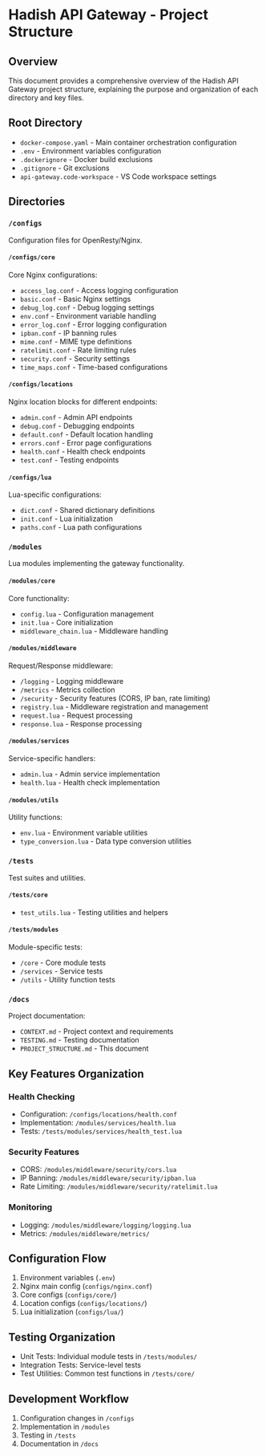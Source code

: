 # Hadish API Gateway - Project Structure

## Overview

This document provides a comprehensive overview of the Hadish API Gateway project structure, explaining the purpose and organization of each directory and key files.

## Root Directory

- `docker-compose.yaml` - Main container orchestration configuration
- `.env` - Environment variables configuration
- `.dockerignore` - Docker build exclusions
- `.gitignore` - Git exclusions
- `api-gateway.code-workspace` - VS Code workspace settings

## Directories

### `/configs`

Configuration files for OpenResty/Nginx.

#### `/configs/core`

Core Nginx configurations:

- `access_log.conf` - Access logging configuration
- `basic.conf` - Basic Nginx settings
- `debug_log.conf` - Debug logging settings
- `env.conf` - Environment variable handling
- `error_log.conf` - Error logging configuration
- `ipban.conf` - IP banning rules
- `mime.conf` - MIME type definitions
- `ratelimit.conf` - Rate limiting rules
- `security.conf` - Security settings
- `time_maps.conf` - Time-based configurations

#### `/configs/locations`

Nginx location blocks for different endpoints:

- `admin.conf` - Admin API endpoints
- `debug.conf` - Debugging endpoints
- `default.conf` - Default location handling
- `errors.conf` - Error page configurations
- `health.conf` - Health check endpoints
- `test.conf` - Testing endpoints

#### `/configs/lua`

Lua-specific configurations:

- `dict.conf` - Shared dictionary definitions
- `init.conf` - Lua initialization
- `paths.conf` - Lua path configurations

### `/modules`

Lua modules implementing the gateway functionality.

#### `/modules/core`

Core functionality:

- `config.lua` - Configuration management
- `init.lua` - Core initialization
- `middleware_chain.lua` - Middleware handling

#### `/modules/middleware`

Request/Response middleware:

- `/logging` - Logging middleware
- `/metrics` - Metrics collection
- `/security` - Security features (CORS, IP ban, rate limiting)
- `registry.lua` - Middleware registration and management
- `request.lua` - Request processing
- `response.lua` - Response processing

#### `/modules/services`

Service-specific handlers:

- `admin.lua` - Admin service implementation
- `health.lua` - Health check implementation

#### `/modules/utils`

Utility functions:

- `env.lua` - Environment variable utilities
- `type_conversion.lua` - Data type conversion utilities

### `/tests`

Test suites and utilities.

#### `/tests/core`

- `test_utils.lua` - Testing utilities and helpers

#### `/tests/modules`

Module-specific tests:

- `/core` - Core module tests
- `/services` - Service tests
- `/utils` - Utility function tests

### `/docs`

Project documentation:

- `CONTEXT.md` - Project context and requirements
- `TESTING.md` - Testing documentation
- `PROJECT_STRUCTURE.md` - This document

## Key Features Organization

### Health Checking

- Configuration: `/configs/locations/health.conf`
- Implementation: `/modules/services/health.lua`
- Tests: `/tests/modules/services/health_test.lua`

### Security Features

- CORS: `/modules/middleware/security/cors.lua`
- IP Banning: `/modules/middleware/security/ipban.lua`
- Rate Limiting: `/modules/middleware/security/ratelimit.lua`

### Monitoring

- Logging: `/modules/middleware/logging/logging.lua`
- Metrics: `/modules/middleware/metrics/`

## Configuration Flow

1. Environment variables (`.env`)
2. Nginx main config (`configs/nginx.conf`)
3. Core configs (`configs/core/`)
4. Location configs (`configs/locations/`)
5. Lua initialization (`configs/lua/`)

## Testing Organization

- Unit Tests: Individual module tests in `/tests/modules/`
- Integration Tests: Service-level tests
- Test Utilities: Common test functions in `/tests/core/`

## Development Workflow

1. Configuration changes in `/configs`
2. Implementation in `/modules`
3. Testing in `/tests`
4. Documentation in `/docs`
